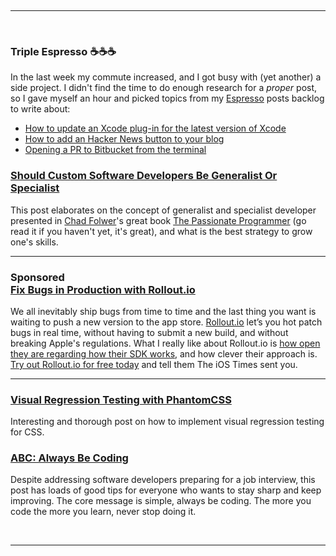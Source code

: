 <br/><hr/><br/>

### Triple Espresso ☕️☕️☕️

In the last week my commute increased, and I got busy with (yet another) a side project. I didn't find the time to do enough research for a _proper_ post, so I gave myself an hour and picked topics from my [Espresso](http://www.mokacoding.com/espresso) posts backlog to write about:

* [How to update an Xcode plug-in for the latest version of Xcode](http://www.mokacoding.com/blog/xcode-plugins-update/)
* [How to add an Hacker News button to your blog](http://www.mokacoding.com/blog/hacker-news-button/)
* [Opening a PR to Bitbucket from the terminal](http://www.mokacoding.com/blog/bitbucket-pr-from-command-line/)

### [Should Custom Software Developers Be Generalist Or Specialist](http://blog.apterainc.com/custom-software/should-custom-software-developers-be-generalists-or-a-specialists)

This post elaborates on the concept of generalist and specialist developer presented in [Chad Folwer](https://twitter.com/chadfowler)'s great book [The Passionate Programmer](http://geni.us/2vGA
) (go read it if you haven't yet, it's great), and what is the best strategy to grow one's skills.

---

### Sponsored<br/>[Fix Bugs in Production with Rollout.io](https://rollout.io/?utm_source=iostimes&utm_medium=email&utm_content=nov26&utm_campaign=newsletter)

We all inevitably ship bugs from time to time and the last thing you want is waiting to push a new version to the app store. [Rollout.io](https://rollout.io/?utm_source=iostimes&utm_medium=email&utm_content=nov26&utm_campaign=newsletter) let’s you hot patch bugs in real time, without having to submit a new build, and without breaking Apple's regulations. What I really like about Rollout.io is [how open they are regarding how their SDK works](https://blog.rollout.io/2015/01/rollout-io-under-the-hood-how-we-patch-your-mobile-app-in-production/?utm_source=iostimes&utm_medium=email&utm_content=nov26&utm_campaign=newsletter), and how clever their approach is. [Try out Rollout.io for free today](https://rollout.io/?utm_source=iostimes&utm_medium=email&utm_content=nov26&utm_campaign=newsletter) and tell them The iOS Times sent you.

---

### [Visual Regression Testing with PhantomCSS](https://css-tricks.com/visual-regression-testing-with-phantomcss/)

Interesting and thorough post on how to implement visual regression testing for CSS.

### [ABC: Always Be Coding](https://medium.com/@davidbyttow/abc-always-be-coding-d5f8051afce2#.2inaox6dj)

Despite addressing software developers preparing for a job interview, this post has loads of good tips for everyone who wants to stay sharp and keep improving. The core message is simple, always be coding. The more you code the more you learn, never stop doing it.

<br/><hr/><br/>
